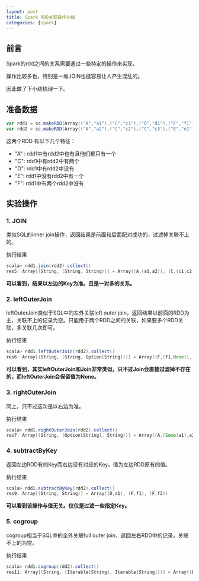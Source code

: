 ```yaml
---
layout: post
title: Spark RDD关联操作小结
categories: [spark]
---
```




## 前言

Spark的rdd之间的关系需要通过一些特定的操作来实现，

操作比较多也，特别是一堆JOIN也挺容易让人产生混乱的。

因此做了下小结梳理一下。



## 准备数据

```scala
var rdd1 = sc.makeRDD(Array(("A","a1"),("C","c1"),("D","d1"),("F","f1"),("F","f2")),2)
var rdd2 = sc.makeRDD(Array(("A","a2"),("C","c2"),("C","c3"),("E","e1")),2)
```

这两个RDD 有以下几个特征：

- "A" : rdd1中有rdd2中也有且他们都只有一个
- "C": rdd1中有rdd2中有两个
- "D": rdd1中有rdd2中没有
- "E": rdd1中没有rdd2中有一个
- "F": rdd1中有两个rdd2中没有



## 实验操作

### 1. JOIN

类似SQL的inner join操作，返回结果是前面和后面配对成功的，过滤掉关联不上的。

执行结果

```scala
scala> rdd1.join(rdd2).collect()
res5: Array[(String, (String, String))] = Array((A,(a1,a2)), (C,(c1,c2)), (C,(c1,c3)))
```

**可以看到，结果以左边的Key为准。且是一对多的关系。**

### 2. leftOuterJoin

leftOuterJoin类似于SQL中的左外关联left outer join，返回结果以前面的RDD为主，关联不上的记录为空。只能用于两个RDD之间的关联，如果要多个RDD关联，多关联几次即可。

执行结果

```scala
scala> rdd1.leftOuterJoin(rdd2).collect()
res6: Array[(String, (String, Option[String]))] = Array((F,(f1,None)), (F,(f2,None)), (D,(d1,None)), (A,(a1,Some(a2))), (C,(c1,Some(c2))), (C,(c1,Some(c3))))
```

**可以看到，其实leftOuterJoin和Join非常类似，只不过Join会直接过滤掉不存在的，而leftOuterJoin会保留值为None。**

### 3. rightOuterJoin

同上，只不过这次是以右边为准。

执行结果

```scala
scala> rdd1.rightOuterJoin(rdd2).collect()
res7: Array[(String, (Option[String], String))] = Array((A,(Some(a1),a2)), (C,(Some(c1),c2)), (C,(Some(c1),c3)), (E,(None,e1)))
```

### 4. subtractByKey

返回左边RDD有的Key而右边没有对应的Key。值为左边RDD原有的值。

执行结果

```scala
scala> rdd1.subtractByKey(rdd2).collect()
res9: Array[(String, String)] = Array((D,d1), (F,f1), (F,f2))
```

**可以看到该操作与值无关。仅仅是过滤一些指定Key。**

### 5. cogroup

cogroup相当于SQL中的全外关联full outer join，返回左右RDD中的记录，关联不上的为空。

执行结果

```scala
scala> rdd1.cogroup(rdd2).collect()
res11: Array[(String, (Iterable[String], Iterable[String]))] = Array((F,(CompactBuffer(f1, f2),CompactBuffer())), (D,(CompactBuffer(d1),CompactBuffer())), (A,(CompactBuffer(a1),CompactBuffer(a2))), (C,(CompactBuffer(c1),CompactBuffer(c2, c3))), (E,(CompactBuffer(),CompactBuffer(e1))))
```